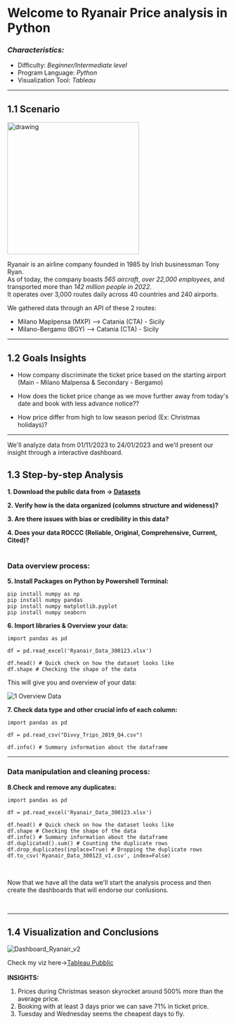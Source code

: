 # **Welcome to Ryanair Price analysis in Python**

### *Characteristics:*
* Difficulty: _Beginner/Intermediate level_
* Program Language: _Python_
* Visualization Tool: _Tableau_

***

## 1.1 Scenario

<img src="https://github.com/damicodavid/Ryanair_Price_Analysis/assets/156213397/4ca23176-7a01-4bf6-901f-739855295eb5" alt="drawing" width="300"/>


Ryanair is an airline company founded in 1985 by Irish businessman Tony Ryan.
<br>
As of today, the company boasts *565 aircraft*, *over 22,000 employees*, and transported more than *142 million people in 2022*. 
<br>It operates over 3,000 routes daily across 40 countries and 240 airports.

We gathered data through an API of these 2 routes:
* Milano Maplpensa (MXP) --> Catania (CTA) - Sicily
* Milano-Bergamo (BGY) --> Catania (CTA) - Sicily

****

## 1.2 Goals Insights

* How company discriminate the ticket price based on the starting airport (Main - Milano Malpensa & Secondary - Bergamo)

* How does the ticket price change as we move further away from today's date and book with less advance notice??

* How price differ from high to low season period (Ex: Christmas holidays)?


***
We'll analyze data from 01/11/2023 to 24/01/2023 and we'll present our insight through a interactive dashboard.

## 1.3 Step-by-step Analysis 

**1. Download the public data from -> [Datasets](https://github.com/damicodavid/Ryanair_Price_Analysis-In-progress-/blob/main/Ryanair_Data_300123.xlsx)**

**2. Verify how is the data organized (columns structure and wideness)?**

**3. Are there issues with bias or credibility in this data?** 

**4. Does your data ROCCC (Reliable, Original, Comprehensive, Current, Cited)?**
<br>
<br>

### Data overview process:

**5. Install Packages on Python by Powershell Terminal:**

``` 
pip install numpy as np
pip install numpy pandas
pip install numpy matplotlib.pyplot
pip install numpy seaborn
``` 

**6. Import libraries & Overview your data:**

``` 
import pandas as pd

df = pd.read_excel('Ryanair_Data_300123.xlsx') 

df.head() # Quick check on how the dataset looks like
df.shape # Checking the shape of the data

```
This will give you and overview of your data:

![1 Overview Data](https://github.com/damicodavid/Ryanair_Price_Analysis-In-progress-/assets/156213397/37f93c89-eda2-4814-8643-1552cbed74bc)

**7. Check data type and other crucial info of each column:**

``` 
import pandas as pd

df = pd.read_csv("Divvy_Trips_2019_Q4.csv")
 
df.info() # Summary information about the dataframe

```

***

### Data manipulation and cleaning process:

**8.Check and remove any duplicates:**
```
import pandas as pd

df = pd.read_excel('Ryanair_Data_300123.xlsx') 

df.head() # Quick check on how the dataset looks like
df.shape # Checking the shape of the data
df.info() # Summary information about the dataframe
df.duplicated().sum() # Counting the duplicate rows
df.drop_duplicates(inplace=True) # Dropping the duplicate rows
df.to_csv('Ryanair_Data_300123_v1.csv', index=False)

```
<br>

Now that we have all the data we'll start the analysis process and then create the dashboards that will endorse our conlusions.

<br>

***
## 1.4 Visualization and Conclusions

![Dashboard_Ryanair_v2](https://github.com/damicodavid/Ryanair_Price_Analysis/assets/156213397/3892ad06-bc03-4815-914a-fd742e37fa44)

Check my viz here->[Tableau Pubblic](https://public.tableau.com/app/profile/david.d.amico/viz/Ryanair_Analysis/Dashboard1)
<br>
<br>
**INSIGHTS:**
1. Prices during Christmas season skyrocket around 500% more than the average price.
2. Booking with at least 3 days prior we can save 71% in ticket price.
3. Tuesday and Wednesday seems the cheapest days to fly.
